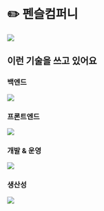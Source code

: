 # ✏️ 펜슬컴퍼니
![](https://pnxl.net/static/og.png)

## 이런 기술을 쓰고 있어요
### 백엔드
[![](https://skillicons.dev/icons?i=nodejs,ts,prisma,postgresql,redis,graphql&theme=dark)](https://skillicons.dev)

### 프론트엔드
[![](https://skillicons.dev/icons?i=vite,ts,svelte,tailwind,graphql&theme=dark)](https://skillicons.dev)

### 개발 & 운영
[![](https://skillicons.dev/icons?i=aws,cloudflare,vercel,sentry,githubactions&theme=dark)](https://skillicons.dev)

### 생산성
[![](https://skillicons.dev/icons?i=git,github,vscode,ps,ai,figma&theme=dark)](https://skillicons.dev)
